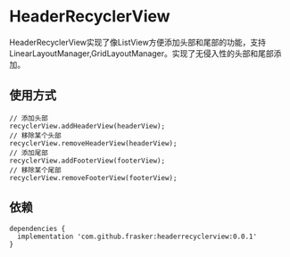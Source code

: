 # HeaderRecyclerView

HeaderRecyclerView实现了像ListView方便添加头部和尾部的功能，支持LinearLayoutManager,GridLayoutManager。实现了无侵入性的头部和尾部添加。
## 使用方式
```
// 添加头部
recyclerView.addHeaderView(headerView); 
// 移除某个头部
recyclerView.removeHeaderView(headerView);  
// 添加尾部
recyclerView.addFooterView(footerView);  
// 移除某个尾部
recyclerView.removeFooterView(footerView);  

```
## 依赖
```
dependencies {
  implementation 'com.github.frasker:headerrecyclerview:0.0.1'
}
```
